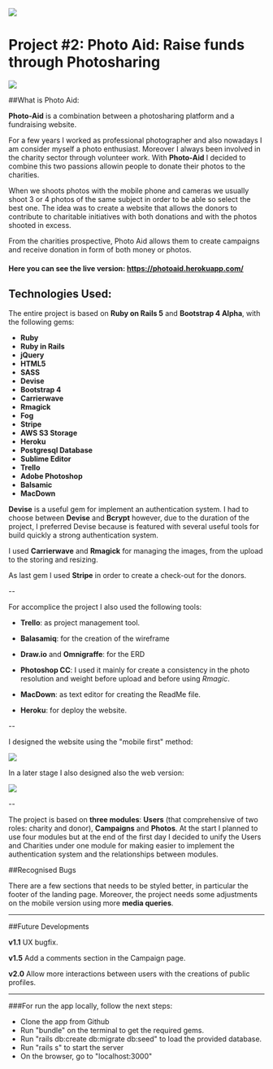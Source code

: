 ![](https://ga-dash.s3.amazonaws.com/production/assets/logo-9f88ae6c9c3871690e33280fcf557f33.png) 

# Project #2: Photo Aid: Raise funds through Photosharing

![](https://s3-eu-west-1.amazonaws.com/photo-aid/Schermata+2016-08-12+alle+00.29.12.png) 

##What is Photo Aid:

**Photo-Aid** is a combination between a photosharing platform and a fundraising website.

For a few years I worked as professional photographer and also nowadays I am consider myself a photo enthusiast. Moreover I always been involved in the charity sector through volunteer work. With **Photo-Aid** I decided to combine this two passions allowin people to donate their photos to the charities. 

When we shoots photos with the mobile phone and cameras we usually shoot 3 or 4 photos of the same subject in order to be able so select the best one. The idea was to create a website that allows the donors to contribute to charitable initiatives with both donations and with the photos shooted in excess.

From the charities prospective, Photo Aid allows them to create campaigns and receive donation in form of both money or photos.  

#### Here you can see the live version: <https://photoaid.herokuapp.com/>




## Technologies Used: 

The entire project is based on **Ruby on Rails 5** and **Bootstrap 4 Alpha**, with the following gems:

- **Ruby**
- **Ruby in Rails**
- **jQuery**
- **HTML5**
- **SASS**
- **Devise**
- **Bootstrap 4**
- **Carrierwave**
- **Rmagick**
- **Fog**
- **Stripe**
- **AWS S3 Storage**
- **Heroku**
- **Postgresql Database**
- **Sublime Editor**
- **Trello**
- **Adobe Photoshop**
- **Balsamic**
- **MacDown**

**Devise** is a useful gem for implement an authentication system. I had to choose between **Devise** and **Bcrypt** however, due to the duration of the project, I preferred Devise because is featured with several useful tools for build quickly a strong authentication system.

I used **Carrierwave** and **Rmagick** for managing the images, from the upload to the storing and resizing.

As last gem I used **Stripe** in order to create a check-out for the donors.

--

For accomplice the project I also used the following tools:

- **Trello**: as project management tool.

- **Balasamiq**: for the creation of the wireframe

- **Draw.io** and **Omnigraffe**: for the ERD

- **Photoshop CC**: I used it mainly for create a consistency in the photo resolution and weight before upload and before using *Rmagic*.

- **MacDown**: as text editor for creating the ReadMe file.

- **Heroku**: for deploy the website.


--

I designed the website using the "mobile first" method:

![](https://s3-eu-west-1.amazonaws.com/photo-aid/Mobile+Mockup.png)

In a later stage I also designed also the web version:

![](https://s3-eu-west-1.amazonaws.com/photo-aid/New+Mockup+2.png)

--

The project is based on **three modules**: **Users** (that comprehensive of two roles: charity and donor), **Campaigns** and **Photos**. At the start I planned to use four modules but at the end of the first day I decided to unify the Users and Charities under one module for making easier to implement the authentication system and the relationships between modules. 

##Recognised Bugs

There are a few sections that needs to be styled better, in particular the footer of the landing page. Moreover, the project needs some adjustments on the mobile version using more **media queries**. 

---
##Future Developments

**v1.1**
UX bugfix. 

**v1.5**
Add a comments section in the Campaign page.

**v2.0**
Allow more interactions between users with the creations of public profiles.

---
###For run the app locally, follow the next steps:

- Clone the app from Github
- Run "bundle" on the terminal to get the required gems.
- Run "rails db:create db:migrate db:seed" to load the provided database.
- Run "rails s" to start the server
- On the browser, go to "localhost:3000"
